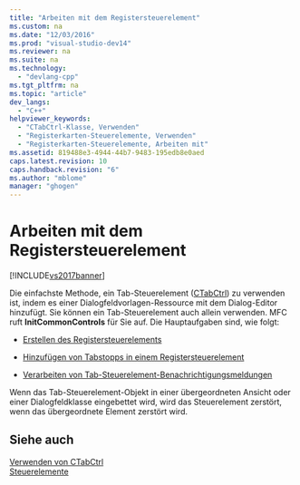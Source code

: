 ```yaml
---
title: "Arbeiten mit dem Registersteuerelement"
ms.custom: na
ms.date: "12/03/2016"
ms.prod: "visual-studio-dev14"
ms.reviewer: na
ms.suite: na
ms.technology: 
  - "devlang-cpp"
ms.tgt_pltfrm: na
ms.topic: "article"
dev_langs: 
  - "C++"
helpviewer_keywords: 
  - "CTabCtrl-Klasse, Verwenden"
  - "Registerkarten-Steuerelemente, Verwenden"
  - "Registerkarten-Steuerelemente, Arbeiten mit"
ms.assetid: 819488e3-4944-44b7-9483-195edb8e0aed
caps.latest.revision: 10
caps.handback.revision: "6"
ms.author: "mblome"
manager: "ghogen"
---
```

# Arbeiten mit dem Registersteuerelement
[!INCLUDE[vs2017banner](../assembler/inline/includes/vs2017banner.md)]

Die einfachste Methode, ein Tab\-Steuerelement \([CTabCtrl](../mfc/reference/ctabctrl-class.md)\) zu verwenden ist, indem es einer Dialogfeldvorlagen\-Ressource mit dem Dialog\-Editor hinzufügt.  Sie können ein Tab\-Steuerelement auch allein verwenden.  MFC ruft **InitCommonControls** für Sie auf.  Die Hauptaufgaben sind, wie folgt:  
  
-   [Erstellen des Registersteuerelements](../mfc/creating-the-tab-control.md)  
  
-   [Hinzufügen von Tabstopps in einem Registersteuerelement](../mfc/adding-tabs-to-a-tab-control.md)  
  
-   [Verarbeiten von Tab\-Steuerelement\-Benachrichtigungsmeldungen](../mfc/processing-tab-control-notification-messages.md)  
  
 Wenn das Tab\-Steuerelement\-Objekt in einer übergeordneten Ansicht oder einer Dialogfeldklasse eingebettet wird, wird das Steuerelement zerstört, wenn das übergeordnete Element zerstört wird.  
  
## Siehe auch  
 [Verwenden von CTabCtrl](../mfc/using-ctabctrl.md)   
 [Steuerelemente](../mfc/controls-mfc.md)